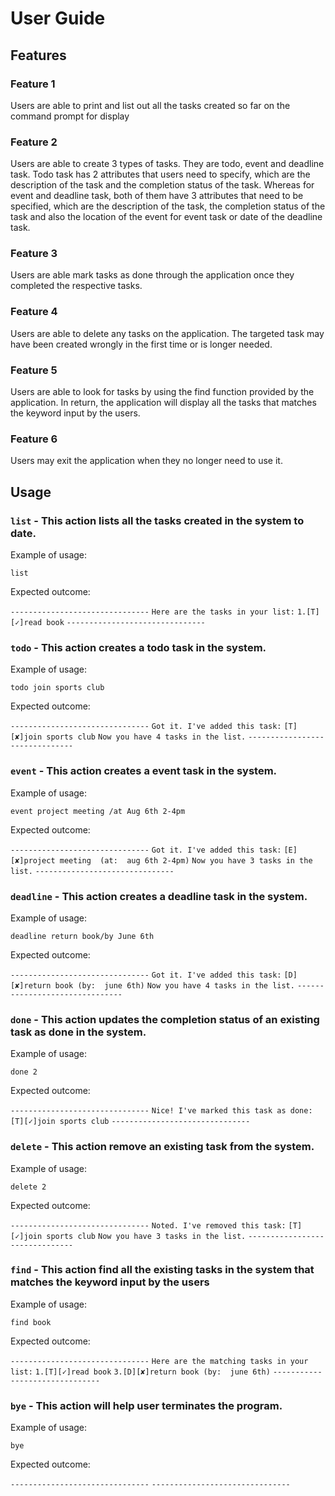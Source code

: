 # User Guide

## Features 

### Feature 1 
Users are able to print and list out all the tasks created so far on the command prompt for display

### Feature 2
Users are able to create 3 types of tasks. They are todo, event and deadline task. Todo task has 2 attributes that users need to specify, which are the description of the task and the completion status of the task. Whereas for event and deadline task, both of them have 3 attributes that need to be specified, which are the description of the task, the completion status of the task and also the location of the event for event task or date of the deadline task.

### Feature 3
Users are able mark tasks as done through the application once they completed the respective tasks.

### Feature 4
Users are able to delete any tasks on the application. The targeted task may have been created wrongly in the first time or is longer needed.

### Feature 5
Users are able to look for tasks by using the find function provided by the application. In return, the application will display all the tasks that matches the keyword input by the users.

### Feature 6
Users may exit the application when they no longer need to use it.

## Usage

### `list` - This action lists all the tasks created in the system to date.

Example of usage: 

`list`

Expected outcome:

`-------------------------------`
`Here are the tasks in your list:`
`1.[T][✓]read book`
`-------------------------------`

### `todo` - This action creates a todo task in the system.

Example of usage: 

`todo join sports club`

Expected outcome:

`-------------------------------`
`Got it. I've added this task:`
`[T][✘]join sports club`
`Now you have 4 tasks in the list.`
`-------------------------------`

### `event` - This action creates a event task in the system.

Example of usage: 

`event project meeting /at Aug 6th 2-4pm`

Expected outcome:

`-------------------------------`
`Got it. I've added this task:`
`[E][✘]project meeting  (at:  aug 6th 2-4pm)`
`Now you have 3 tasks in the list.` 
`-------------------------------`

### `deadline` - This action creates a deadline task in the system.

Example of usage: 

`deadline return book/by June 6th`

Expected outcome:

`-------------------------------`
`Got it. I've added this task:`
`[D][✘]return book (by:  june 6th)`
`Now you have 4 tasks in the list.` 
`-------------------------------`

### `done` - This action updates the completion status of an existing task as done in the system.

Example of usage: 

`done 2`

Expected outcome:

`-------------------------------`
`Nice! I've marked this task as done:`
`[T][✓]join sports club`
`-------------------------------`

### `delete` - This action remove an existing task from the system.

Example of usage: 

`delete 2`

Expected outcome:

`-------------------------------`
`Noted. I've removed this task:` 
`[T][✓]join sports club`
`Now you have 3 tasks in the list.`
`-------------------------------`

### `find` - This action find all the existing tasks in the system that matches the keyword input by the users

Example of usage: 

`find book`

Expected outcome:

`-------------------------------`
`Here are the matching tasks in your list:`
`1.[T][✓]read book`
`3.[D][✘]return book (by:  june 6th)`
`-------------------------------`


### `bye` - This action will help user terminates the program.

Example of usage: 

`bye`

Expected outcome:

`-------------------------------`
`-------------------------------`
